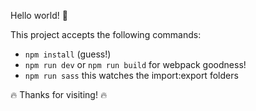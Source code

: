 Hello world! :metal:

This project accepts the following commands:
- `npm install` (guess!)
- `npm run dev` or `npm run build` for webpack goodness!
- `npm run sass` this watches the import:export folders

:fire: Thanks for visiting! :fire:

